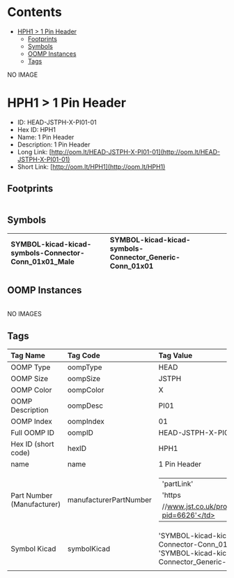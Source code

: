 



Contents
========

* [HPH1 > 1 Pin Header](#hph1--1-pin-header)
	* [Footprints](#footprints)
	* [Symbols](#symbols)
	* [OOMP Instances](#oomp-instances)
	* [Tags](#tags)
  
NO IMAGE  
# HPH1 > 1 Pin Header

- ID: HEAD-JSTPH-X-PI01-01
- Hex ID: HPH1
- Name: 1 Pin Header
- Description: 1 Pin Header
- Long Link: [http://oom.lt/HEAD-JSTPH-X-PI01-01](http://oom.lt/HEAD-JSTPH-X-PI01-01)
- Short Link: [http://oom.lt/HPH1](http://oom.lt/HPH1)

## Footprints
  

|||||
| :--- | :--- | :--- | :--- |

## Symbols
  

|![]()<br>SYMBOL-kicad-kicad-symbols-Connector-Conn_01x01_Male|![]()<br>SYMBOL-kicad-kicad-symbols-Connector_Generic-Conn_01x01|||
| :--- | :--- | :--- | :--- |

## OOMP Instances
  

|||||
| :--- | :--- | :--- | :--- |
  
NO IMAGES  
## Tags
  

|Tag Name|Tag Code|Tag Value|
| :--- | :--- | :--- |
|OOMP Type|oompType|HEAD|
|OOMP Size|oompSize|JSTPH|
|OOMP Color|oompColor|X|
|OOMP Description|oompDesc|PI01|
|OOMP Index|oompIndex|01|
|Full OOMP ID|oompID|HEAD-JSTPH-X-PI01-01|
|Hex ID (short code)|hexID|HPH1|
|name|name|1 Pin Header|
|Part Number (Manufacturer)|manufacturerPartNumber|<table><tr><td>'partLink'</td></tr><tr><td> 'https</td></tr><tr><td>//www.jst.co.uk/productSeries.php?pid=6626'</td></tr></table>|
|Symbol Kicad|symbolKicad|'SYMBOL-kicad-kicad-symbols-Connector-Conn_01x01_Male', 'SYMBOL-kicad-kicad-symbols-Connector_Generic-Conn_01x01'|
||||
